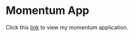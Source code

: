 # Momentum App

Click this [link](https://momentum-tan.vercel.app/) to view my momentum application.